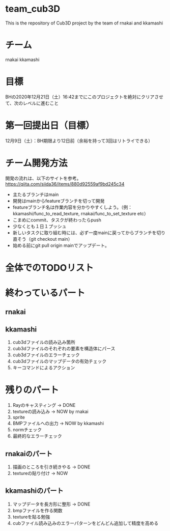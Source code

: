 # team_cub3D
This is the repository of Cub3D project by the team of rnakai and kkamashi

# チーム
rnakai kkamashi

# 目標
BHの2020年12月21日（土）16:42までにこのプロジェクトを絶対にクリアさせて、次のレベルに進むこと

# 第一回提出日（目標）
12月9日（土）：BH期限より12日前（余裕を持って3回はリトライできる）

# チーム開発方法
開発の流れは、以下のサイトを参考。<br>
https://qiita.com/siida36/items/880d92559af9bd245c34

- 主たるブランチはmain
- 開発はmainからfeatureブランチを切って開発
- featureブランチ名は作業内容を分かりやすくしよう。（例：kkamashi/func_to_read_texture, rnakai/func_to_set_texture etc）
- こまめにcommit、タスクが終わったらpush
- 少なくとも１日１プッシュ
- 新しいタスクに取り組む時には、必ず一度mainに戻ってからブランチを切り直そう（git checkout main）
- 始める前にgit pull origin mainでアップデート。

# 全体でのTODOリスト

# 終わっているパート
## rnakai

## kkamashi
1. cub3dファイルの読み込み箇所
2. cub3dファイルのそれぞれの要素を構造体にパース
3. cub3dファイルのエラーチェック
4. cub3dファイルのマップデータの有効チェック
5. キーコマンドによるアクション

# 残りのパート

1. Rayのキャスティング -> DONE
2. textureの読み込み -> NOW by rnakai
3. sprite
4. BMPファイルへの出力 -> NOW by kkamashi
5. normチェック
6. 最終的なエラーチェック

## rnakaiのパート
1. 描画のところを引き続きやる -> DONE
2. textureの貼り付け -> NOW

## kkamashiのパート
1. マップデータを長方形に整形 -> DONE
2. bmpファイルを作る関数
3. textureを貼る勉強
4. cubファイル読み込みのエラーパターンをどんどん追加して精度を高める